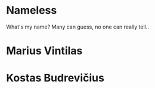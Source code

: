 # Nameless
What's my name?
Many can guess, no one can really tell..

# Marius Vintilas
# Kostas Budrevičius
